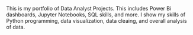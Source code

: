 This is my portfolio of Data Analyst Projects. This includes Power Bi dashboards, Jupyter Notebooks, SQL skills, and more. I show my skills of Python programming, data visualization, data cleaing, and overall analysis of data.
